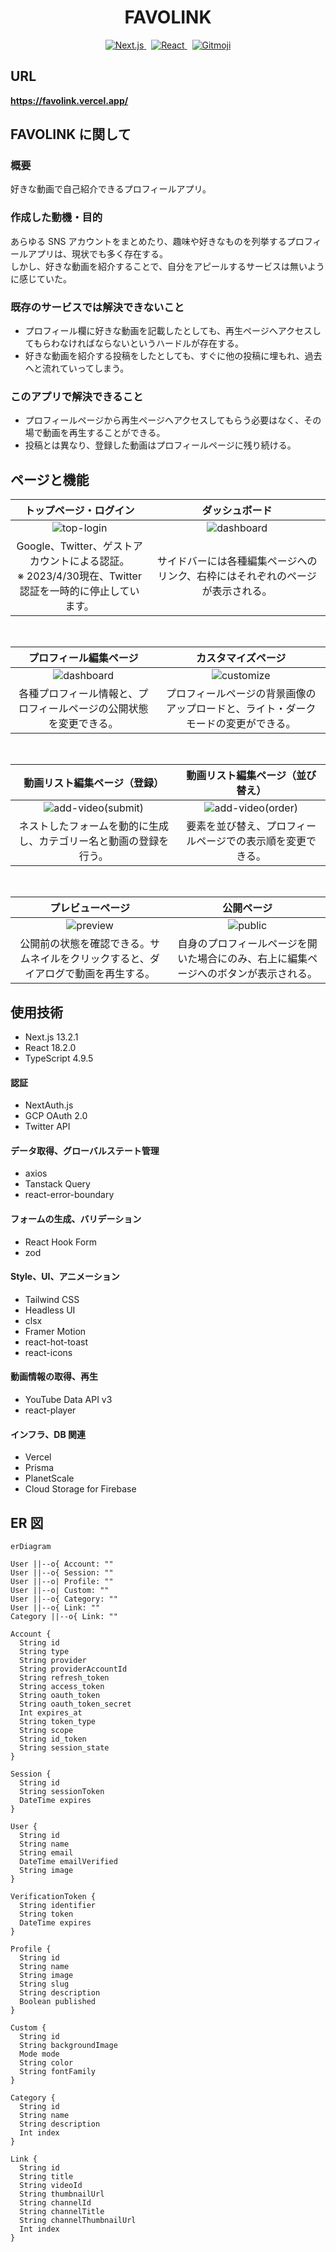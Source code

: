 <h1 align="center">FAVOLINK</h1>

<!-- [![next.js](https://img.shields.io/badge/v13.2.1-blueviolet.svg?style=for-the-badge&logo=Next.js&labelColor=000000&logoWidth=20>)](https://github.com/vercel/next.js/) -->
<!-- [![react](https://img.shields.io/badge/v18.2.0-blue.svg?style=for-the-badge&logo=React&labelColor=000000&logoWidth=20>)](https://github.com/facebook/react) -->

<p align="center">
  <a href="https://github.com/vercel/next.js/">
    <img alt="Next.js" src="https://img.shields.io/badge/v13.2.1-blueviolet.svg?style=for-the-badge&logo=Next.js&labelColor=333333&logoWidth=20" />
  </a>
  &nbsp;
  <a href="https://github.com/facebook/react">
    <img alt="React" src="https://img.shields.io/badge/v18.2.0-blue.svg?style=for-the-badge&logo=React&labelColor=333333&logoWidth=20" />
  </a>
  &nbsp;
  <a href="https://gitmoji.dev">
    <img
      src="https://img.shields.io/badge/gitmoji-%20😜%20😍-FFDD67.svg?style=for-the-badge&labelColor=333333"
      alt="Gitmoji"
    />
  </a>
</p>

## URL

**https://favolink.vercel.app/**

## FAVOLINK に関して

### 概要

好きな動画で自己紹介できるプロフィールアプリ。

### 作成した動機・目的

あらゆる SNS アカウントをまとめたり、趣味や好きなものを列挙するプロフィールアプリは、現状でも多く存在する。<br>
しかし、好きな動画を紹介することで、自分をアピールするサービスは無いように感じていた。

### 既存のサービスでは解決できないこと

- プロフィール欄に好きな動画を記載したとしても、再生ページへアクセスしてもらわなければならないというハードルが存在する。
- 好きな動画を紹介する投稿をしたとしても、すぐに他の投稿に埋もれ、過去へと流れていってしまう。

### このアプリで解決できること

- プロフィールページから再生ページへアクセスしてもらう必要はなく、その場で動画を再生することができる。
- 投稿とは異なり、登録した動画はプロフィールページに残り続ける。

## ページと機能

<!-- prettier-ignore -->
| トップページ・ログイン | ダッシュボード |
| :---: | :---: |
| ![top-login](https://gyazo.com/02dc63c9c94d7798cda383b8eda588d5.gif) | ![dashboard](https://gyazo.com/48124e8b04d69e7cb5e0cade89d68b39.gif) |
| Google、Twitter、ゲストアカウントによる認証。<br>※ 2023/4/30現在、Twitter認証を一時的に停止しています。 | サイドバーには各種編集ページへのリンク、右枠にはそれぞれのページが表示される。 |

<br>

<!-- prettier-ignore -->
| プロフィール編集ページ | カスタマイズページ |
| :---: | :---: |
| ![dashboard](https://gyazo.com/abd721ede9f7e5392cfad6390d44308a.gif) | ![customize](https://gyazo.com/b5f579538ece489d81b925d0832d5f1c.gif) |
| 各種プロフィール情報と、プロフィールページの公開状態を変更できる。 | プロフィールページの背景画像のアップロードと、ライト・ダークモードの変更ができる。 |

<br>

<!-- prettier-ignore -->
| 動画リスト編集ページ（登録） | 動画リスト編集ページ（並び替え） |
| :---: | :---: |
| ![add-video(submit)](https://gyazo.com/f4cebff24935349dd6df1d86ab421801.gif) | ![add-video(order)](https://gyazo.com/91814ba69dda9e09e6b5f6b282b9b194.gif) |
| ネストしたフォームを動的に生成し、カテゴリー名と動画の登録を行う。 | 要素を並び替え、プロフィールページでの表示順を変更できる。 |

<br>

<!-- prettier-ignore -->
| プレビューページ | 公開ページ |
| :---: | :---: |
| ![preview](https://gyazo.com/f86d11097d8eab9ec0520108aac9e608.gif) | ![public](https://gyazo.com/7ca1c07a34703eea78ceaf9f99a6c302.gif) |
| 公開前の状態を確認できる。サムネイルをクリックすると、ダイアログで動画を再生する。 | 自身のプロフィールページを開いた場合にのみ、右上に編集ページへのボタンが表示される。 |

## 使用技術

- Next.js 13.2.1
- React 18.2.0
- TypeScript 4.9.5

#### 認証

- NextAuth.js
- GCP OAuth 2.0
- Twitter API

#### データ取得、グローバルステート管理

- axios
- Tanstack Query
- react-error-boundary

#### フォームの生成、バリデーション

- React Hook Form
- zod

#### Style、UI、アニメーション

- Tailwind CSS
- Headless UI
- clsx
- Framer Motion
- react-hot-toast
- react-icons

#### 動画情報の取得、再生

- YouTube Data API v3
- react-player

#### インフラ、DB 関連

- Vercel
- Prisma
- PlanetScale
- Cloud Storage for Firebase

## ER 図

```mermaid
erDiagram

User ||--o{ Account: ""
User ||--o{ Session: ""
User ||--o| Profile: ""
User ||--o| Custom: ""
User ||--o{ Category: ""
User ||--o{ Link: ""
Category ||--o{ Link: ""

Account {
  String id
  String type
  String provider
  String providerAccountId
  String refresh_token
  String access_token
  String oauth_token
  String oauth_token_secret
  Int expires_at
  String token_type
  String scope
  String id_token
  String session_state
}

Session {
  String id
  String sessionToken
  DateTime expires
}

User {
  String id
  String name
  String email
  DateTime emailVerified
  String image
}

VerificationToken {
  String identifier
  String token
  DateTime expires
}

Profile {
  String id
  String name
  String image
  String slug
  String description
  Boolean published
}

Custom {
  String id
  String backgroundImage
  Mode mode
  String color
  String fontFamily
}

Category {
  String id
  String name
  String description
  Int index
}

Link {
  String id
  String title
  String videoId
  String thumbnailUrl
  String channelId
  String channelTitle
  String channelThumbnailUrl
  Int index
}
```
